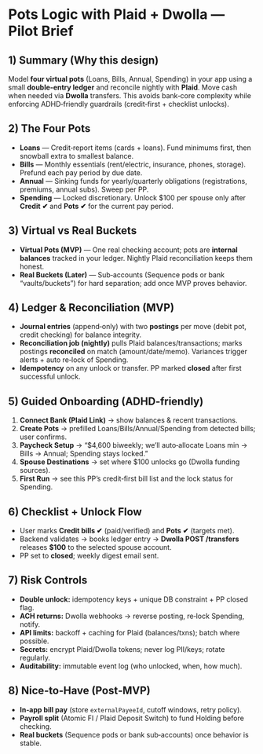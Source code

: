 
# Pots Logic with Plaid + Dwolla — Pilot Brief

## 1) Summary (Why this design)
Model **four virtual pots** (Loans, Bills, Annual, Spending) in your app using a small **double‑entry ledger** and reconcile nightly with **Plaid**. Move cash when needed via **Dwolla** transfers. This avoids bank‑core complexity while enforcing ADHD‑friendly guardrails (credit‑first + checklist unlocks).

## 2) The Four Pots
- **Loans** — Credit‑report items (cards + loans). Fund minimums first, then snowball extra to smallest balance.
- **Bills** — Monthly essentials (rent/electric, insurance, phones, storage). Prefund each pay period by due date.
- **Annual** — Sinking funds for yearly/quarterly obligations (registrations, premiums, annual subs). Sweep per PP.
- **Spending** — Locked discretionary. Unlock $100 per spouse only after **Credit ✔** and **Pots ✔** for the current pay period.

## 3) Virtual vs Real Buckets
- **Virtual Pots (MVP)** — One real checking account; pots are **internal balances** tracked in your ledger. Nightly Plaid reconciliation keeps them honest.
- **Real Buckets (Later)** — Sub‑accounts (Sequence pods or bank “vaults/buckets”) for hard separation; add once MVP proves behavior.

## 4) Ledger & Reconciliation (MVP)
- **Journal entries** (append‑only) with two **postings** per move (debit pot, credit checking) for balance integrity.
- **Reconciliation job (nightly)** pulls Plaid balances/transactions; marks postings **reconciled** on match (amount/date/memo). Variances trigger alerts + auto re‑lock of Spending.
- **Idempotency** on any unlock or transfer. PP marked **closed** after first successful unlock.

## 5) Guided Onboarding (ADHD‑friendly)
1. **Connect Bank (Plaid Link)** → show balances & recent transactions.
2. **Create Pots** → prefilled Loans/Bills/Annual/Spending from detected bills; user confirms.
3. **Paycheck Setup** → “$4,600 biweekly; we’ll auto‑allocate Loans min → Bills → Annual; Spending stays locked.”
4. **Spouse Destinations** → set where $100 unlocks go (Dwolla funding sources).
5. **First Run** → see this PP’s credit‑first bill list and the lock status for Spending.

## 6) Checklist + Unlock Flow
- User marks **Credit bills ✔** (paid/verified) and **Pots ✔** (targets met).  
- Backend validates → books ledger entry → **Dwolla POST /transfers** releases **$100** to the selected spouse account.  
- PP set to **closed**; weekly digest email sent.

## 7) Risk Controls
- **Double unlock:** idempotency keys + unique DB constraint + PP closed flag.
- **ACH returns:** Dwolla webhooks → reverse posting, re‑lock Spending, notify.
- **API limits:** backoff + caching for Plaid (balances/txns); batch where possible.
- **Secrets:** encrypt Plaid/Dwolla tokens; never log PII/keys; rotate regularly.
- **Auditability:** immutable event log (who unlocked, when, how much).

## 8) Nice‑to‑Have (Post‑MVP)
- **In‑app bill pay** (store `externalPayeeId`, cutoff windows, retry policy).
- **Payroll split** (Atomic FI / Plaid Deposit Switch) to fund Holding before checking.
- **Real buckets** (Sequence pods or bank sub‑accounts) once behavior is stable.

